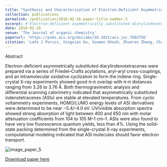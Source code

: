 ```yaml
---
title: "Synthesis and Characterization of Electron-Deficient Asymmetrically Substituted Diarylindenotetracenes"
collection: publications
permalink: /publication/2018-02-16-paper-title-number-5
excerpt: #'Electron-deficient asymmetrically substituted diarylindenotetracenes were prepared via a series of Friedel–Crafts acylations, aryl–aryl cross-couplings, and an intramolecular oxidative cyclization to form the indene ring. Single-crystal X-ray experiments showed good π–π overlap with π–π distances ranging from 3.26 to 3.76 Å. Both thermogravimetric analysis and differential scanning calorimetry indicated that asymmetrically substituted indenotetracenes (ASIs) are stable at elevated temperatures. From cyclic voltammetry experiments, HOMO/LUMO energy levels of ASI derivatives were determined to be near −5.4/–4.0 eV. UV/visible absorption spectra showed strong absorption of light between 400 and 650 nm with molar attenuation coefficients from 104 to 105 M–1 cm–1. ASIs were also found to have very low fluorescence quantum yields, less than 4%. Using the solid-state packing determined from the single-crystal X-ray experiments, computational modeling indicated that ASI molecules should favor electron transport.'
date: 2018-02-16
venue: 'The Journal of organic chemistry'
paperurl: 'https://pubs.acs.org/doi/abs/10.1021/acs.joc.7b02756'
citation: 'Lafe J Purvis, Xingxian Gu, Soumen Ghosh, Zhuoran Zhang, Christopher J Cramer, Christopher J Douglas &quot;Synthesis and Characterization of Electron-Deficient Asymmetrically Substituted Diarylindenotetracenes&quot; <i>J. Org. Chem.</i> <strong>2018</strong>, <i>83</i>, 1828-1841.'
---
```

Abstract

Electron-deficient asymmetrically substituted diarylindenotetracenes were prepared via a series of Friedel–Crafts acylations, aryl–aryl cross-couplings, and an intramolecular oxidative cyclization to form the indene ring. Single-crystal X-ray experiments showed good π–π overlap with π–π distances ranging from 3.26 to 3.76 Å. Both thermogravimetric analysis and differential scanning calorimetry indicated that asymmetrically substituted indenotetracenes (ASIs) are stable at elevated temperatures. From cyclic voltammetry experiments, HOMO/LUMO energy levels of ASI derivatives were determined to be near −5.4/–4.0 eV. UV/visible absorption spectra showed strong absorption of light between 400 and 650 nm with molar attenuation coefficients from 104 to 105 M–1 cm–1. ASIs were also found to have very low fluorescence quantum yields, less than 4%. Using the solid-state packing determined from the single-crystal X-ray experiments, computational modeling indicated that ASI molecules should favor electron transport.

![image_paper_5](https://pubs.acs.org/na101/home/literatum/publisher/achs/journals/content/joceah/2018/joceah.2018.83.issue-4/acs.joc.7b02756/20180212/images/medium/jo-2017-02756b_0008.gif)

[Download paper here](https://zhuoranzhang-ryan.github.io/website/files/paper5.pdf)
